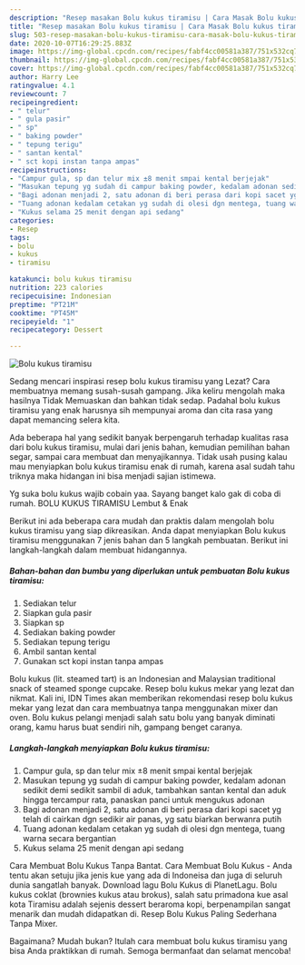```yaml
---
description: "Resep masakan Bolu kukus tiramisu | Cara Masak Bolu kukus tiramisu Yang Sedap"
title: "Resep masakan Bolu kukus tiramisu | Cara Masak Bolu kukus tiramisu Yang Sedap"
slug: 503-resep-masakan-bolu-kukus-tiramisu-cara-masak-bolu-kukus-tiramisu-yang-sedap
date: 2020-10-07T16:29:25.883Z
image: https://img-global.cpcdn.com/recipes/fabf4cc00581a387/751x532cq70/bolu-kukus-tiramisu-foto-resep-utama.jpg
thumbnail: https://img-global.cpcdn.com/recipes/fabf4cc00581a387/751x532cq70/bolu-kukus-tiramisu-foto-resep-utama.jpg
cover: https://img-global.cpcdn.com/recipes/fabf4cc00581a387/751x532cq70/bolu-kukus-tiramisu-foto-resep-utama.jpg
author: Harry Lee
ratingvalue: 4.1
reviewcount: 7
recipeingredient:
- " telur"
- " gula pasir"
- " sp"
- " baking powder"
- " tepung terigu"
- " santan kental"
- " sct kopi instan tanpa ampas"
recipeinstructions:
- "Campur gula, sp dan telur mix ±8 menit smpai kental berjejak"
- "Masukan tepung yg sudah di campur baking powder, kedalam adonan sedikit demi sedikit sambil di aduk, tambahkan santan kental dan aduk hingga tercampur rata, panaskan panci untuk mengukus adonan"
- "Bagi adonan menjadi 2, satu adonan di beri perasa dari kopi sacet yg telah di cairkan dgn sedikir air panas, yg satu biarkan berwanra putih"
- "Tuang adonan kedalam cetakan yg sudah di olesi dgn mentega, tuang warna secara bergantian"
- "Kukus selama 25 menit dengan api sedang"
categories:
- Resep
tags:
- bolu
- kukus
- tiramisu

katakunci: bolu kukus tiramisu 
nutrition: 223 calories
recipecuisine: Indonesian
preptime: "PT21M"
cooktime: "PT45M"
recipeyield: "1"
recipecategory: Dessert

---
```



![Bolu kukus tiramisu](https://img-global.cpcdn.com/recipes/fabf4cc00581a387/751x532cq70/bolu-kukus-tiramisu-foto-resep-utama.jpg)

Sedang mencari inspirasi resep bolu kukus tiramisu yang Lezat? Cara membuatnya memang susah-susah gampang. Jika keliru mengolah maka hasilnya Tidak Memuaskan dan bahkan tidak sedap. Padahal bolu kukus tiramisu yang enak harusnya sih mempunyai aroma dan cita rasa yang dapat memancing selera kita.

Ada beberapa hal yang sedikit banyak berpengaruh terhadap kualitas rasa dari bolu kukus tiramisu, mulai dari jenis bahan, kemudian pemilihan bahan segar, sampai cara membuat dan menyajikannya. Tidak usah pusing kalau mau menyiapkan bolu kukus tiramisu enak di rumah, karena asal sudah tahu triknya maka hidangan ini bisa menjadi sajian istimewa.

Yg suka bolu kukus wajib cobain yaa. Sayang banget kalo gak di coba di rumah. BOLU KUKUS TIRAMISU Lembut &amp; Enak


Berikut ini ada beberapa cara mudah dan praktis dalam mengolah bolu kukus tiramisu yang siap dikreasikan. Anda dapat menyiapkan Bolu kukus tiramisu menggunakan 7 jenis bahan dan 5 langkah pembuatan. Berikut ini langkah-langkah dalam membuat hidangannya.

<!--inarticleads1-->

##### Bahan-bahan dan bumbu yang diperlukan untuk pembuatan Bolu kukus tiramisu:

1. Sediakan  telur
1. Siapkan  gula pasir
1. Siapkan  sp
1. Sediakan  baking powder
1. Sediakan  tepung terigu
1. Ambil  santan kental
1. Gunakan  sct kopi instan tanpa ampas


Bolu kukus (lit. steamed tart) is an Indonesian and Malaysian traditional snack of steamed sponge cupcake. Resep bolu kukus mekar yang lezat dan nikmat. Kali ini, IDN Times akan memberikan rekomendasi resep bolu kukus mekar yang lezat dan cara membuatnya tanpa menggunakan mixer dan oven. Bolu kukus pelangi menjadi salah satu bolu yang banyak diminati orang, kamu harus buat sendiri nih, gampang benget caranya. 

<!--inarticleads2-->

##### Langkah-langkah menyiapkan Bolu kukus tiramisu:

1. Campur gula, sp dan telur mix ±8 menit smpai kental berjejak
1. Masukan tepung yg sudah di campur baking powder, kedalam adonan sedikit demi sedikit sambil di aduk, tambahkan santan kental dan aduk hingga tercampur rata, panaskan panci untuk mengukus adonan
1. Bagi adonan menjadi 2, satu adonan di beri perasa dari kopi sacet yg telah di cairkan dgn sedikir air panas, yg satu biarkan berwanra putih
1. Tuang adonan kedalam cetakan yg sudah di olesi dgn mentega, tuang warna secara bergantian
1. Kukus selama 25 menit dengan api sedang


Cara Membuat Bolu Kukus Tanpa Bantat. Cara Membuat Bolu Kukus - Anda tentu akan setuju jika jenis kue yang ada di Indoneisa dan juga di seluruh dunia sangatlah banyak. Download lagu Bolu Kukus di PlanetLagu. Bolu kukus coklat (brownies kukus atau brokus), salah satu primadona kue asal kota Tiramisu adalah sejenis dessert beraroma kopi, berpenampilan sangat menarik dan mudah didapatkan di. Resep Bolu Kukus Paling Sederhana Tanpa Mixer. 

Bagaimana? Mudah bukan? Itulah cara membuat bolu kukus tiramisu yang bisa Anda praktikkan di rumah. Semoga bermanfaat dan selamat mencoba!
